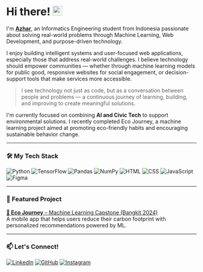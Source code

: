# Hi there! <img src="https://emojis.slackmojis.com/emojis/images/1536351075/4594/blob-wave.gif" width="25" />

I'm [**Azhar**](https://github.com/irsyadfkrz), an Informatics Engineering student from Indonesia passionate about solving real-world problems through Machine Learning, Web Development, and purpose-driven technology.

I enjoy building intelligent systems and user-focused web applications, especially those that address real-world challenges. I believe technology should empower communities — whether through machine learning models for public good, responsive websites for social engagement, or decision-support tools that make services more accessible.

> I see technology not just as code, but as a conversation between people and problems — a continuous journey of learning, building, and improving to create meaningful solutions.

I'm currently focused on combining **AI and Civic Tech** to support environmental solutions. I recently completed Eco Journey, a machine learning project aimed at promoting eco-friendly habits and encouraging sustainable behavior change.


---

### 🛠 My Tech Stack

![Python](https://img.shields.io/badge/Python-%233776AB?style=for-the-badge&logo=python&logoColor=white)
![TensorFlow](https://img.shields.io/badge/TensorFlow-%23FF6F00?style=for-the-badge&logo=tensorflow&logoColor=white)
![Pandas](https://img.shields.io/badge/Pandas-%23150458?style=for-the-badge&logo=pandas&logoColor=white)
![NumPy](https://img.shields.io/badge/NumPy-%23013243?style=for-the-badge&logo=numpy&logoColor=white)
![HTML](https://img.shields.io/badge/HTML-%23E34F26?style=for-the-badge&logo=html5&logoColor=white)
![CSS](https://img.shields.io/badge/CSS-%231572B6?style=for-the-badge&logo=css3&logoColor=white)
![JavaScript](https://img.shields.io/badge/javascript-%23F7DF1E?style=for-the-badge&logo=JavaScript&logoColor=black)
![Figma](https://img.shields.io/badge/Figma-%23F24E1E?style=for-the-badge&logo=figma&logoColor=white)

---

### 🚀 Featured Project

[**🌱 Eco Journey** – Machine Learning Capstone (Bangkit 2024)](https://github.com/EcoJourney-Bangkit-Capstone)  
A mobile app that helps users reduce their carbon footprint with personalized recommendations powered by ML.

---

### 📫 Let's Connect!

[<img alt="LinkedIn" src="https://img.shields.io/badge/LinkedIn-%230A66C2.svg?&style=for-the-badge&logo=LinkedIn&logoColor=white" />](https://www.linkedin.com/in/irsyadazhar/)
[<img alt="GitHub" src="https://img.shields.io/badge/GitHub-%23121011?style=for-the-badge&logo=github&logoColor=white" />](https://github.com/irsyadfkrz)
[<img alt="Instagram" src="https://img.shields.io/badge/@Kkyufkrz-%23E4405F?style=for-the-badge&logo=instagram&logoColor=white" />](https://www.instagram.com/kkyufkrz)
